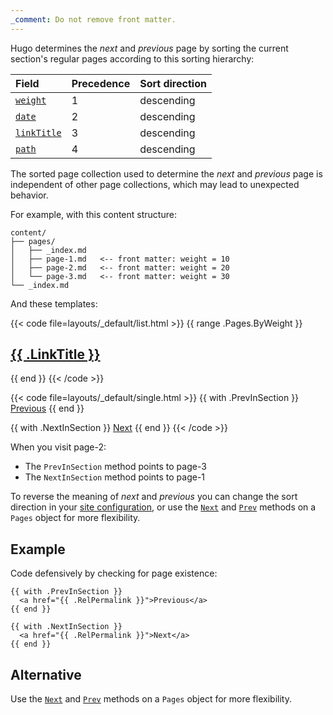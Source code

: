 ```yaml
---
_comment: Do not remove front matter.
---
```


Hugo determines the _next_ and _previous_ page by sorting the current section's regular pages according to this sorting hierarchy:

Field|Precedence|Sort direction
:--|:--|:--
[`weight`]|1|descending
[`date`]|2|descending
[`linkTitle`]|3|descending
[`path`]|4|descending

[`date`]: /methods/page/date/
[`weight`]: /methods/page/weight/
[`linkTitle`]: /methods/page/linktitle/
[`path`]: /methods/page/path/

The sorted page collection used to determine the _next_ and _previous_ page is independent of other page collections, which may lead to unexpected behavior.

For example, with this content structure:

```text
content/
├── pages/
│   ├── _index.md
│   ├── page-1.md   <-- front matter: weight = 10
│   ├── page-2.md   <-- front matter: weight = 20
│   └── page-3.md   <-- front matter: weight = 30
└── _index.md
```

And these templates:

{{< code file=layouts/_default/list.html >}}
{{ range .Pages.ByWeight }}
  <h2><a href="{{ .RelPermalink }}">{{ .LinkTitle }}</a></h2>
{{ end }}
{{< /code >}}

{{< code file=layouts/_default/single.html >}}
{{ with .PrevInSection }}
  <a href="{{ .RelPermalink }}">Previous</a>
{{ end }}

{{ with .NextInSection }}
  <a href="{{ .RelPermalink }}">Next</a>
{{ end }}
{{< /code >}}

When you visit page-2:

- The `PrevInSection` method points to page-3
- The `NextInSection` method points to page-1

To reverse the meaning of _next_ and _previous_ you can change the sort direction in your [site configuration], or use the [`Next`] and [`Prev`] methods on a `Pages` object for more flexibility.

[site configuration]: /configuration/page/
[`Next`]: /methods/pages/prev
[`Prev`]: /methods/pages/prev

## Example

Code defensively by checking for page existence:

```go-html-template
{{ with .PrevInSection }}
  <a href="{{ .RelPermalink }}">Previous</a>
{{ end }}

{{ with .NextInSection }}
  <a href="{{ .RelPermalink }}">Next</a>
{{ end }}
```

## Alternative

Use the [`Next`] and [`Prev`] methods on a `Pages` object for more flexibility.
